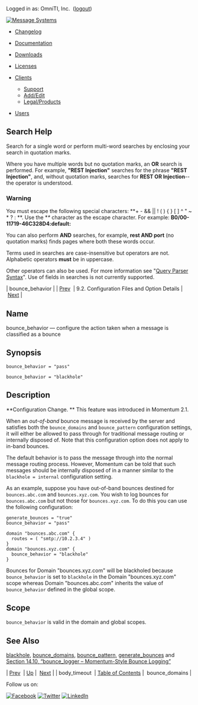 Logged in as: OmniTI, Inc.  ([logout](https://support.messagesystems.com/logout.php))

[![Message Systems](https://support.messagesystems.com/images/ms-white205.png)](https://support.messagesystems.com/start.php) 

*   [Changelog](https://support.messagesystems.com/start.php?show=changelog)
*   [Documentation](https://support.messagesystems.com/docs/)
*   [Downloads](https://support.messagesystems.com/start.php)

*   [Licenses](https://support.messagesystems.com/license_summary.php)
*   <a href="">Clients</a>
    *   [Support](https://support.messagesystems.com/cs.php)
    *   [Add/Edit](https://support.messagesystems.com/edit_client.php)
    *   [Legal/Products](https://support.messagesystems.com/edit_products.php)
*   [Users](https://support.messagesystems.com/edit_customer.php)

## Search Help

Search for a single word or perform multi-word searches by enclosing your search in quotation marks.

Where you have multiple words but no quotation marks, an **OR** search is performed. For example, **"REST Injection"** searches for the phrase **"REST Injection"**, and, without quotation marks, searches for **REST OR Injection**--the operator is understood.

### Warning

You must escape the following special characters: **+ - && || ! ( ) { } [ ] ^ " ~ * ? : \**. Use the **\** character as the escape character. For example: **B0/00-11719-46C328D4\:default\:**

You can also perform **AND** searches, for example, **rest AND port** (no quotation marks) finds pages where both these words occur.

Terms used in searches are case-insensitive but operators are not. Alphabetic operators **must** be in uppercase.

Other operators can also be used. For more information see "[Query Parser Syntax](https://lucene.apache.org/core/old_versioned_docs/versions/3_0_0/queryparsersyntax.html)". Use of fields in searches is not currently supported.

| bounce_behavior |
| [Prev](conf.ref.body_timeout.php)  | 9.2. Configuration Files and Option Details |  [Next](conf.ref.bounce_domains.php) |

<a name="conf.ref.bounce_behavior"></a>
## Name

bounce_behavior — configure the action taken when a message is classified as a bounce

## Synopsis

`bounce_behavior = "pass"`

`bounce_behavior = "blackhole"`

<a name="idp4391888"></a>
## Description

**Configuration Change. ** This feature was introduced in Momentum 2.1.

When an *out-of-band* bounce message is received by the server and satisfies both the `bounce_domains` and `bounce_pattern` configuration settings, it will either be allowed to pass through for traditional message routing or internally disposed of. Note that this configuration option does not apply to in-band bounces.

The default behavior is to pass the message through into the normal message routing process. However, Momentum can be told that such messages should be internally disposed of in a manner similar to the `blackhole = internal` configuration setting.

As an example, suppose you have out-of-band bounces destined for `bounces.abc.com` and `bounces.xyz.com`. You wish to log bounces for `bounces.abc.com` but not those for `bounces.xyz.com`. To do this you can use the following configuration:

```
generate_bounces = "true"
bounce_behavior = "pass"

domain "bounces.abc.com" {
  routes = ( "smtp://10.2.3.4" )
}
domain "bounces.xyz.com" {
  bounce_behavior = "blackhole"
}
```

Bounces for Domain "bounces.xyz.com" will be blackholed because `bounce_behavior` is set to `blackhole` in the Domain "bounces.xyz.com" scope whereas Domain "bounces.abc.com" inherits the value of `bounce_behavior` defined in the global scope.

<a name="idp4403488"></a>
## Scope

`bounce_behavior` is valid in the domain and global scopes.

<a name="idp4405536"></a>
## See Also

[blackhole](conf.ref.blackhole.php "blackhole"), [bounce_domains](conf.ref.bounce_domains.php "bounce_domains"), [bounce_pattern](conf.ref.bounce_pattern.php "bounce_pattern"), [generate_bounces](conf.ref.generate_bounces.php "generate_bounces") and [Section 14.10, “bounce_logger – Momentum-Style Bounce Logging”](modules.bounce_logger.php "14.10. bounce_logger – Momentum-Style Bounce Logging")

| [Prev](conf.ref.body_timeout.php)  | [Up](conf.ref.files.php) |  [Next](conf.ref.bounce_domains.php) |
| body_timeout  | [Table of Contents](index.php) |  bounce_domains |

Follow us on:

[![Facebook](https://support.messagesystems.com/images/icon-facebook.png)](http://www.facebook.com/messagesystems) [![Twitter](https://support.messagesystems.com/images/icon-twitter.png)](http://twitter.com/#!/MessageSystems) [![LinkedIn](https://support.messagesystems.com/images/icon-linkedin.png)](http://www.linkedin.com/company/message-systems)